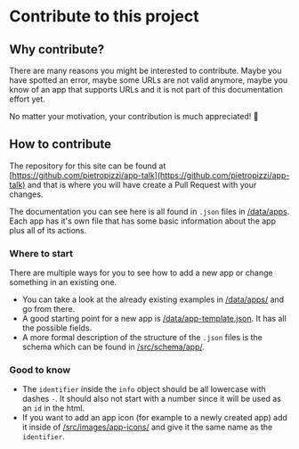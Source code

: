 # Contribute to this project

## Why contribute?

There are many reasons you might be interested to contribute. Maybe you have spotted an error, maybe some URLs are not valid anymore, maybe you know of an app that supports URLs and it is not part of this documentation effort yet.

No matter your motivation, your contribution is much appreciated! 🙇

## How to contribute

The repository for this site can be found at [https://github.com/pietropizzi/app-talk](https://github.com/pietropizzi/app-talk) and that is where you will have  create a Pull Request with your changes.

The documentation you can see here is all found in `.json` files in [/data/apps](https://github.com/pietropizzi/app-talk/tree/master/data/apps). Each app has it's own file that has some basic information about the app plus all of its actions.

### Where to start

There are multiple ways for you to see how to add a new app or change something in an existing one.

  * You can take a look at the already existing examples in [/data/apps/](https://github.com/pietropizzi/app-talk/tree/master/data/apps/) and go from there.
  * A good starting point for a new app is  [/data/app-template.json](https://github.com/pietropizzi/app-talk/tree/master/data/app-template.json). It has all the possible fields.
  * A more formal description of the structure of the `.json` files is the schema which can be found in [/src/schema/app/](https://github.com/pietropizzi/app-talk/tree/master/src/schema/app/).

### Good to know

  * The `identifier` inside the `info` object should be all lowercase with dashes `-`. It should also not start with a number since it will be used as an `id` in the html.
  * If you want to add an app icon (for example to a newly created app) add it inside of [/src/images/app-icons/](https://github.com/pietropizzi/app-talk/tree/master/src/images/app-icons/) and give it the same name as the `identifier`.
